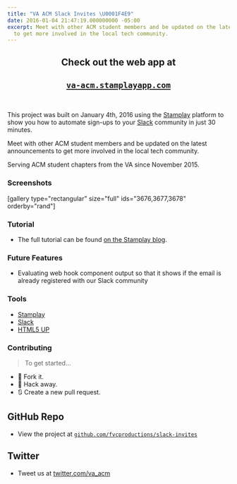 ```yaml
---
title: "VA ACM Slack Invites \U0001F4E9"
date: 2016-01-04 21:47:19.000000000 -05:00
excerpt: Meet with other ACM student members and be updated on the latest announcements
  to get more involved in the local tech community.
---
```

<p><!--more--></p>
<h2 id="checkoutthewebappatahrefhttp:va-acm.stamplayapp.comtarget_blankva-acm.stamplayapp.coma" style="text-align:center;">Check out the web app at</h2>
<h2 style="text-align:center;"><a href="http://va-acm.stamplayapp.com/" target="_blank"><code>va-acm.stamplayapp.com</code></a></h2>
<p>&nbsp;</p>
<p class="intro">This project was built on January 4th, 2016 using the <a href="https://stamplay.com" target="_blank">Stamplay</a> platform to show you how to automate sign-ups to your <a href="https://slack.com" target="_blank">Slack</a> community in just 30 minutes.</p>
<p>Meet with other ACM student members and be updated on the latest announcements to get more involved in the local tech community.</p>
<p>Serving ACM student chapters from the VA since November 2015.</p>
<h3 id="screenshots">Screenshots</h3>
<p>[gallery type="rectangular" size="full" ids="3676,3677,3678" orderby="rand"]</p>
<h3 id="tutorial">Tutorial</h3>
<ul>
<li>The full tutorial can be found <a href="https://blog.stamplay.com/launch-your-community-with-a-fully-automated-slack-signup-page/" target="_blank">on the Stamplay blog</a>.</li>
</ul>
<h3 id="tutorial">Future Features</h3>
<ul>
<li>Evaluating web hook component output so that it shows if the&nbsp;email is already registered with our Slack community</li>
</ul>
<h3 id="tools">Tools</h3>
<ul>
<li><a href="http://stamplay.com" target="_blank">Stamplay</a></li>
<li><a href="http://slack.com" target="_blank">Slack</a></li>
<li><a href="http://html5up.net" target="_blank">HTML5 UP</a></li>
</ul>
<h3 id="contributing">Contributing</h3>
<blockquote><p>To get started…</p></blockquote>
<ul>
<li>🍴 Fork it.</li>
<li>🔨 Hack away.</li>
<li>🔃 Create a new pull request.</li>
</ul>
<h2 id="githubrepo">GitHub Repo</h2>
<ul>
<li>View the project at <a href="https://github.com/fvcproductions/slack-invites" target="_blank"><code>github.com/fvcproductions/slack-invites</code></a></li>
</ul>
<h2 id="githubrepo">Twitter</h2>
<ul>
<li>Tweet us at <a href="http://twitter.com/va_acm" target="_blank">twitter.com/va_acm</a></li>
</ul>
